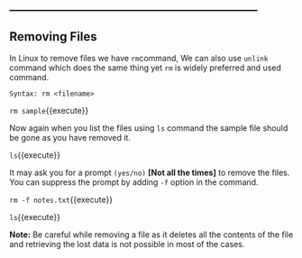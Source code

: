 ## ____________________________________________

## Removing Files

In Linux to remove files we have `rm`command, We can also use `unlink` command which does the same thing yet `rm` is widely preferred and used command.

`Syntax: rm <filename>`

`rm sample`{{execute}} 

Now again when you list the files using `ls` command the sample file should be gone as you have removed it.

`ls`{{execute}}

It may ask you for a prompt `(yes/no)` **[Not all the times]** to remove the files. You can suppress the prompt by adding `-f` option in the command.

`rm -f notes.txt`{{execute}}

`ls`{{execute}} 

**Note:** Be careful while removing a file as it deletes all the contents of the file and retrieving the lost data is not possible in most of the cases.

